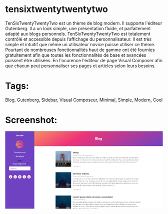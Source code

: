 # tensixtwentytwentytwo

TenSixTwentyTwentyTwo est un thème de blog modern. Il supporte l'éditeur Gutenberg. Il a un look simple, une présentation fluide, et parfaitement adapté aux blogs personnels. TenSixTwentyTwentyTwo est totalement contrôlé et accessible depuis l’affichage du personnalisateur. Il est très simple et intuitif que même un utilisateur novice puisse utiliser ce thème. Pourtant de nombreuses fonctionnalités haut de gamme ont été fournies gratuitement afin que toutes les fonctionnalités de base et avancées puissent être utilisées. En l'ocurence l'éditeur de page Visual Composer afin que chacun peut personnaliser ses pages et articles selon leurs besoins.

# Tags: 
Blog, Gutenberg, Sidebar, Visual Composeur, Minimal, Simple, Modern, Cool

# Screenshot:

![Alt text](screenshot.png "a title")

